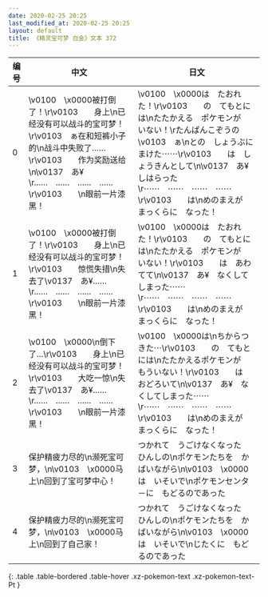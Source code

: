 ```yaml
---
date: 2020-02-25 20:25
last_modified_at: 2020-02-25 20:25
layout: default
title: 《精灵宝可梦 白金》文本 372
---
```

| 编号 | 中文 | 日文 |
| ---- | ---- | ---- |
| 0 | \v0100　\x0000被打倒了！\r\v0103　　身上\n已经没有可以战斗的宝可梦！\r\v0103　ぁ在和短裤小子的\n战斗中失败了……\r\v0103　　作为奖励送给\n\v0137　あ¥\r……　……　……　……\r\v0103　　\n眼前一片漆黑！ | \v0100　\x0000は　たおれた！\r\v0103　　の　てもとには\nたたかえる　ポケモンが　いない！\rたんぱんこぞうの　\v0103　ぁ\nとの　しょうぶに　まけた⋯⋯\r\v0103　　は　しょうきんとして\n\v0137　あ¥　しはらった\r⋯⋯　⋯⋯　⋯⋯　⋯⋯\r\v0103　　は\nめのまえが　まっくらに　なった！ |
| 1 | \v0100　\x0000被打倒了！\r\v0103　　身上\n已经没有可以战斗的宝可梦！\r\v0103　　惊慌失措\n失去了\v0137　あ¥……\r……　……　……　……\r\v0103　　\n眼前一片漆黑！ | \v0100　\x0000は　たおれた！\r\v0103　　の　てもとには\nたたかえる　ポケモンが　いない！\r\v0103　　は　あわてて\n\v0137　あ¥　なくしてしまった⋯⋯\r⋯⋯　⋯⋯　⋯⋯　⋯⋯\r\v0103　　は\nめのまえが　まっくらに　なった！ |
| 2 | \v0100　\x0000\n倒下了…\r\v0103　　身上\n已经没有可以战斗的宝可梦！\r\v0103　　大吃一惊\n失去了\v0137　あ¥……\r……　……　……　……\r\v0103　　\n眼前一片漆黑！ | \v0100　\x0000は\nちからつきた⋯\r\v0103　　の　てもとには\nたたかえるポケモンが　もういない！\r\v0103　　は　おどろいて\n\v0137　あ¥　なくしてしまった⋯⋯\r⋯⋯　⋯⋯　⋯⋯　⋯⋯\r\v0103　　は\nめのまえが　まっくらに　なった！ |
| 3 | 保护精疲力尽的\n濒死宝可梦，\n\v0103　\x0000马上\n回到了宝可梦中心！ | つかれて　うごけなくなった　ひんしの\nポケモンたちを　かばいながら\n\v0103　\x0000は　いそいで\nポケモンセンタ－に　もどるのであった |
| 4 | 保护精疲力尽的\n濒死宝可梦，\n\v0103　\x0000马上\n回到了自己家！ | つかれて　うごけなくなった　ひんしの\nポケモンたちを　かばいながら\n\v0103　\x0000は　いそいで\nじたくに　もどるのであった |
{: .table .table-bordered .table-hover .xz-pokemon-text .xz-pokemon-text-Pt }